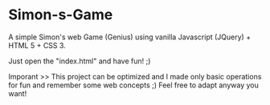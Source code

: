 # Simon-s-Game
A simple Simon's web Game (Genius) using vanilla Javascript (JQuery) + HTML 5 + CSS 3.

Just open the "index.html" and have fun! ;)

Imporant >> This project can be optimized and I made only basic operations for fun and remember some web concepts ;) 
Feel free to adapt anyway you want! 
